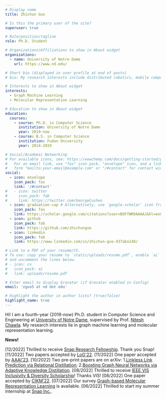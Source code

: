 ```yaml
---
# Display name
title: Zhichun Guo

# Is this the primary user of the site?
superuser: true

# Role/position/tagline
role: Ph.D. Student 

# Organizations/Affiliations to show in About widget
organizations:
  - name: University of Notre Dame
    url: https://www.nd.edu/

# Short bio (displayed in user profile at end of posts)
# bio: My research interests include distributed robotics, mobile computing and programmable matter.

# Interests to show in About widget
interests:
  - Graph Machine Learning
  - Molecular Representation Learning

# Education to show in About widget
education:
  courses:
    - course: Ph.D. in Computer Science 
      institution: University of Notre Dame
      year: 2019-now
    - course: B.S. in Computer Science 
      institution: Fudan University
      year: 2014-2019

# Social/Academic Networking
# For available icons, see: https://wowchemy.com/docs/getting-started/page-builder/#icons
#   For an email link, use "fas" icon pack, "envelope" icon, and a link in the
#   form "mailto:your-email@example.com" or "/#contact" for contact widget.
social:
  - icon: envelope
    icon_pack: fas
    link: '/#contact'
#   - icon: twitter
#     icon_pack: fab
#     link: https://twitter.com/GeorgeCushen
  - icon: graduation-cap # Alternatively, use `google-scholar` icon from `ai` icon pack
    icon_pack: fas
    link: https://scholar.google.com/citations?user=BOFfWR0AAAAJ&hl=en&oi=ao
  - icon: github
    icon_pack: fab
    link: https://github.com/zhichunguo
  - icon: linkedin
    icon_pack: fab
    link: https://www.linkedin.com/in/zhichun-guo-437aba148/

# Link to a PDF of your resume/CV.
# To use: copy your resume to `static/uploads/resume.pdf`, enable `ai` icons in `params.toml`,
# and uncomment the lines below.
# - icon: cv
#   icon_pack: ai
#   link: uploads/resume.pdf

# Enter email to display Gravatar (if Gravatar enabled in Config)
email: 'zguo5 at nd dot edu'

# Highlight the author in author lists? (true/false)
highlight_name: true
---
```


Hi! I am a fourth-year (2019-now) Ph.D. student in Computer Science and Engineering at [University of Notre Dame](https://www.nd.edu/), supervised by Prof. [Nitesh Chawla](https://niteshchawla.nd.edu/). My research interests lie in graph machine learning and molecular representation learning.  

<!-- {{< icon name="download" pack="fas" >}} Download my {{< staticref "uploads/demo_resume.pdf" "newtab" >}}resumé{{< /staticref >}}.  -->

**News!**

[12/2022] Thrilled to receive [Snap Research Fellowship](https://research.snap.com/fellowships.html). Thank you Snap!
[11/2022] Two papers accepted by [LoG'22](https://logconference.org/).
[11/2022] One paper accepted by [AAAI'23](https://aaai.org/Conferences/AAAI-23/).
[10/2022] Two pre-print papers are on arXiv: 1.[Linkless Link Prediction via Relational Distillation](https://arxiv.org/pdf/2210.05801.pdf);  2.[Boosting Graph Neural Networks via Adaptive Knowledge Distillation](https://arxiv.org/pdf/2210.05920.pdf).
[08/2022] Thrilled to receive [IEEE VIS Inclusivity & Diversity Scholarship](https://ieeevis.org/year/2022/info/inclusion-and-diversity/diversity-scholarship)! Thanks VIS!
[08/2022] One paper accepted by [CIKM'22](https://www.cikm2022.org/).
[07/2022] Our survey [Graph-based Molecular Representation Learning](https://arxiv.org/pdf/2207.04869.pdf) is available.
[06/2022] Thrilled to start my summer internship at [Snap Inc.](https://research.snap.com/).

